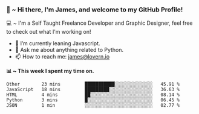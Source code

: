 ### 👋 ~ Hi there, I'm James, and welcome to my GitHub Profile!
💻 ~ I'm a Self Taught Freelance Developer and Graphic Designer, feel free to check out what I'm working on!

- 🌱 I’m currently leaning Javascript.
- 💬 Ask me about anything related to Python.
- 📫 How to reach me: [james@lovern.io](https://lovern.io/)

**📊 ~ This week I spent my time on.**
<!--START_SECTION:waka-->
```text
Other        23 mins         ███████████░░░░░░░░░░░░░░   45.91 % 
JavaScript   18 mins         █████████░░░░░░░░░░░░░░░░   36.63 % 
HTML         4 mins          ██░░░░░░░░░░░░░░░░░░░░░░░   08.14 % 
Python       3 mins          █░░░░░░░░░░░░░░░░░░░░░░░░   06.45 % 
JSON         1 min           ░░░░░░░░░░░░░░░░░░░░░░░░░   02.77 %
```
<!--END_SECTION:waka-->

